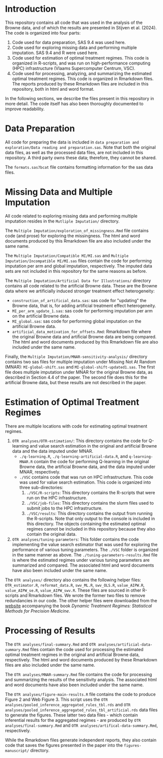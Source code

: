 # Introduction

This repository contains all code that was used in the analysis of the Browne
data, and of which the results are presented in Stijven et al. (2024). The code 
is organized into four parts:

1. Code used for data preparation, SAS 9.4 was used here. 
2. Code used for exploring missing data and performing multiple imputation. SAS 
9.4 and R were used here.
3. Code used for estimation of optimal treatment regimes. This code is organized
in R-scripts, and was run on high-performance computing (HPC) infrastructure
(Vlaams Supercomputer Centrum, VSC).
4. Code used for processing, analyzing, and summarizing the estimated optimal
treatment regimes. This code is organized in Rmarkdown files. The reports produced
by these Rmarkdown files are included in this repository, both in html and word
format.

In the following sections, we describe the files present in this repository in
more detail. The code itself has also been thoroughly documented to
improve readability.

# Data Preparation

All code for preparing the data is included in `data preparation and
exploration/Data reading and preparation.sas`. Note that both the original data
files, as well as the processed data files, are not included in this repository.
A third party owns these data; therefore, they cannot be shared.

The `formats.sas7bcat` file contains formatting information for the sas data 
files. 

# Missing Data and Multiple Imputation

All code related to exploring missing data and performing multiple imputation resides
in the `Mutliple Imputation/` directory. 

The `Multiple Imputation/exploration_of_missingness.Rmd` file contains code (and
prose) for exploring the missingness. The html and word documents produced by this
Rmarkdown file are also included under the same name.

The `Multiple Imputation/Compatible MI/MI.sas` and `Multiple
Imputation/Incompatible MI/MI.sas` files contain the code for performing
imputation per arm and global imputation, respectively. 
The imputed data sets are not included in this repository for the same reasons as before.

The `Multiple Imputation/Artificial Data for Illustrations/` directory contains 
all code related to the artificial Browne data. These are the Browne data where
we artificially induced stronger treatment effect heterogeneity:

* `construction_of_artificial_data.sas`: sas code for "updating" the Browne data,
that is, for adding artificial treatment effect heterogeneity.
* `MI_per_arm_update_1.sas`: sas code for performing imputation per arm on the artificial
Browne data.
* `MI_global.sas`: sas code for performing global imputation on the artificial 
Browne data.
* `artificial_data_motivation_for_offsets.Rmd`: Rmarkdown file where the original
Browne data and artificial Browne data are being compared. The html and word documents
produced by this Rmarkdown file are also included under the same name.

Finally, the `Multiple Imputation/MNAR-sensitivity-analysis/` directory contains two sas
files for multiple imputation under Missing Not At Random (MNAR): `MI-global-shift.sas` and `MI-global-shift-updated1.sas`.
The first file does multiple imputation under MNAR for the original Browne data, as described in 
Section 4.4 of the paper. The second file does this for the artificial Browne data, but these results 
are not described in the paper.


# Estimation of Optimal Treatment Regimes

There are multiple locations with code for estimating optimal treatment regimes. 

1. `OTR analyses/OTR-estimation/`: This directory contains the code for Q-learning 
and value search estimation in the original and artificial Browne 
data and the data imputed under MNAR. 
    - `./q-learning.R`, `./q-learning-artificial-data.R`, and `q-learning-MNAR.R` contain the code for 
    performing Q-learning in the original Browne data, the artificial Browne data,
    and the data imputed under MNAR, respectively.
    - `./VSC` contains code that was run on HPC infrastructure. This code was used 
    for value search estimation. This code is
    organized into three sub-directories:
        1. `./VSC/R-scripts`: This directory contains the R-scripts that were 
        run on the HPC infrastructure.
        2. `./VSC/job-files`: This directory contains the slurm files used
        to submit jobs to the HPC infrastructure. 
        3. `./VSC/results`: This directory contains the output from running the 
        R-scripts.
        Note that only output to the console is included in this directory. The 
        objects containing the estimated optimal regimes cannot be included in
        this repository because they also contain the original data.
2. `OTR analyses/tuning-parameters`: This folder contains the code implementing 
the value search estimator that was used for exploring the performance of various
tuning parameters. The `./VSC` folder is organized in the same manner as above.
The `./tuning-parameters-results.Rmd` file is where the estimated regimes under
various tuning parameters are summarized and compared. The associated html and word
documents have also been included under the same name.

The `OTR analyses/` directory also contains the following helper files:
`OTR_estimator.R`, `reformat_data.R`, `swv_ML.R`, `swv_OLS.R`, `value_AIPW.R`,
`value_AIPW_se.R`, `value_AIPW_swv.R`. These files are sourced in other R-scripts
and Rmarkdown files. We wrote the former two files to remove redundancies in our code.
The other helper files were downloaded from the [website](https://laber-labs.com/dtr-book/booktoc.html) accompanying the book
*Dynamic Treatment Regimes: Statistical Methods for Precision Medicine*.

 
  
# Processing of Results

The `OTR analyses/final-summary.Rmd` and `OTR analyses/artificial-data-summary.Rmd` files
contain the code used for processing the estimated optimal treatment regimes in the 
original and artificial Browne data, respectively. The html and word documents produced 
by these Rmarkdown files are also included under the same name.

The `OTR analyses/MNAR-summary.Rmd` file contains the code for processing and summarizing the 
results of the sensitivity analysis. The associated html and word documents 
have also been included under the same name.

The `OTR analyses/figure-main-results.R` file contains the code to produce Figure 2 and 
Web Figure 3. This script uses the `OTR analyses/pooled_inference_aggregated_rules_tbl.rds` and
`OTR analyses/pooled_inference_aggregated_rules_tbl_artificial.rds` data files to generate the figures. 
These latter two data files - which contain inferential results for the aggregated regimes - are produced 
by `OTR analyses/final-summary.Rmd` and `OTR analyses/artifical-data-summary.Rmd`, respectively.

While the Rmarkdown files generate independent reports, they also contain code
that saves the figures presented in the paper into the `figures-manuscript/`
directory.

